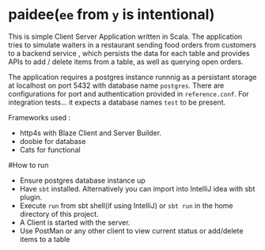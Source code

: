 # paidee(`ee` from `y` is intentional)
This is simple Client Server Application written in Scala. The application tries to simulate waiters in a restaurant sending food orders from customers to a backend service , which persists the data for each table and provides APIs to add / delete items from a table, as well as querying open orders. 

The application requires a postgres instance runnnig as a persistant storage at localhost on port 5432 with database name `postgres`. There are configurations for port and authentication provided in `reference.conf`. For integration tests... it expects a database names `test` to be present.

Frameworks used :
- http4s with Blaze Client and Server Builder.
- doobie for database
- Cats for functional

#How to run
- Ensure postgres database instance up
- Have `sbt` installed. Alternatively you can import into IntelliJ idea with sbt plugin.
- Execute `run` from sbt shell(if using IntelliJ) or `sbt run` in the home directory of this project.
- A Client is started with the server.
- Use PostMan or any other client to view current status or add/delete items to a table

